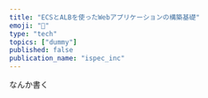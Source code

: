 ```yaml
---
title: "ECSとALBを使ったWebアプリケーションの構築基礎"
emoji: "🤙"
type: "tech"
topics: ["dummy"]
published: false
publication_name: "ispec_inc"
---
```



なんか書く
